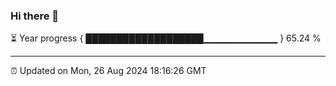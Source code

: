 ### Hi there 👋

⏳ Year progress { ███████████████████▁▁▁▁▁▁▁▁▁▁▁ } 65.24 %

---

⏰ Updated on Mon, 26 Aug 2024 18:16:26 GMT
